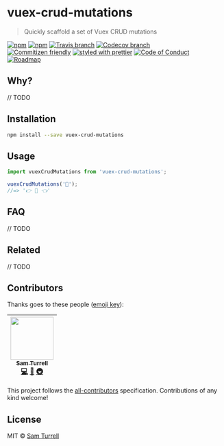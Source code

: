 # vuex-crud-mutations

> Quickly scaffold a set of Vuex CRUD mutations

[![npm](https://img.shields.io/npm/v/vuex-crud-mutations.svg?style=flat-square)](https://www.npmjs.com/package/vuex-crud-mutations)
[![npm](https://img.shields.io/npm/dt/vuex-crud-mutations.svg?style=flat-square)](https://npm-stat.com/charts.html?package=vuex-crud-mutations&from=2016-04-01)
[![Travis branch](https://img.shields.io/travis/netsells/vuex-crud-mutations/master.svg?style=flat-square)](https://travis-ci.org/netsells/vuex-crud-mutations)
[![Codecov branch](https://img.shields.io/codecov/c/github/netsells/vuex-crud-mutations/master.svg?style=flat-square)](https://codecov.io/github/netsells/vuex-crud-mutations)
<br />
[![Commitizen friendly](https://img.shields.io/badge/commitizen-friendly-brightgreen.svg?style=flat-square)](http://commitizen.github.io/cz-cli/)
[![styled with prettier](https://img.shields.io/badge/styled_with-prettier-ff69b4.svg?style=flat-square)](https://github.com/prettier/prettier)
[![Code of Conduct](https://img.shields.io/badge/code%20of-conduct-ff69b4.svg?style=flat-square)](./other/code_of_conduct.md)
[![Roadmap](https://img.shields.io/badge/%F0%9F%93%94-roadmap-CD9523.svg?style=flat-square)](./other/roadmap.md)

## Why?

// TODO

## Installation

```sh 
npm install --save vuex-crud-mutations
```

## Usage

```js
import vuexCrudMutations from 'vuex-crud-mutations';

vuexCrudMutations('🐰');
//=> '👉 🐰 👈'
```

## FAQ

// TODO

## Related

// TODO

## Contributors

Thanks goes to these people ([emoji key](https://github.com/kentcdodds/all-contributors#emoji-key)):

<!-- ALL-CONTRIBUTORS-LIST:START - Do not remove or modify this section -->
| [<img src="https://avatars2.githubusercontent.com/u/22868432?v=3" width="100px;"/><br /><sub>Sam Turrell</sub>](https://github.com/netsells)<br />[💻](https://github.com/netsells/vuex-crud-mutations/commits?author=netsells "Code") [📖](https://github.com/netsells/vuex-crud-mutations/commits?author=netsells "Documentation") [🚇](#infra-luftywiranda13 "Infrastructure (Hosting, Build-Tools, etc)") |
| :---: |
<!-- ALL-CONTRIBUTORS-LIST:END -->

This project follows the [all-contributors](https://github.com/kentcdodds/all-contributors) specification. Contributions of any kind welcome!

## License

MIT &copy; [Sam Turrell]()
